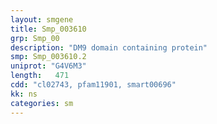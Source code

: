 ```yaml
---
layout: smgene
title: Smp_003610
grp: Smp_00
description: "DM9 domain containing protein"
smp: Smp_003610.2
uniprot: "G4V6M3"
length:   471
cdd: "cl02743, pfam11901, smart00696"
kk: ns
categories: sm
---
```

